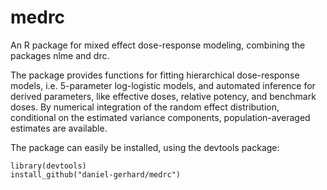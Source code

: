 medrc
=====

An R package for mixed effect dose-response modeling, combining the packages nlme and drc.

The package provides functions for fitting hierarchical dose-response models, i.e. 5-parameter log-logistic models, and automated inference for derived parameters, like effective doses, relative potency, and benchmark doses.
By numerical integration of the random effect distribution, conditional on the estimated variance components, population-averaged estimates are available.

The package can easily be installed, using the devtools package:
```
library(devtools)
install_github("daniel-gerhard/medrc")
```

